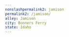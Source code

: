 ```yaml
---
﻿nonslashpermalink2: jamison
permalink2: /jamison/
alley: Jamison
city: Bonners Ferry
state: Idaho
---
```

